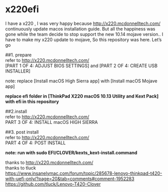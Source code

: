 # x220efi
I have a x220 , I was very happy because http://x220.mcdonnelltech.com/  continuously update macos installation guide.
But all the happiness was gone while the team decide to stop support the new 10.14 mojave version..
I have to make my x220 update to mojave, So this repository was here.
Let’s go

##1. prepare  
refer to  http://x220.mcdonnelltech.com/  
                [PART 1 OF 4: ADJUST BIOS SETTINGS] and [PART 2 OF 4: CREATE USB INSTALLER]
               
  note: 
     replace [Install macOS High Sierra app] with [Install macOS Mojave app]
               
  **replace efi folder in [ThinkPad X220 macOS 10.13 Utility and Kext Pack]  with efi in this repository**  
  
##2.install  
refer to  http://x220.mcdonnelltech.com/  
             PART 3 OF 4: INSTALL macOS HIGH SIERRA  
             
##3. post install  
refer to  http://x220.mcdonnelltech.com/  
PART 4 OF 4: POST INSTALL  
  
**note: run with sudo EFI/CLOVER/kexts_kext-install.command**  
  
   
   
thanks to http://x220.mcdonnelltech.com/  
thanks to tluck  
            https://www.insanelymac.com/forum/topic/285678-lenovo-thinkpad-t420-with-uefi-only/?page=20&tab=comments#comment-1952283  
            https://github.com/tluck/Lenovo-T420-Clover  



